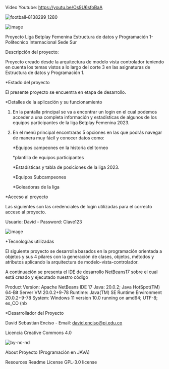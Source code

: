    Video Youtube: https://youtu.be/Os9U6sfoBaA


   


![football-8138299_1280](https://github.com/davidatian/ProyectoLigaFemDataPro/assets/113490906/3111381f-1925-4c60-85c8-98ecbbeac3e8)

  ![image](https://github.com/davidatian/ProyectoLigaFemDataPro/assets/113490906/a5305a6f-6c10-45e0-80c0-bfa0995e9e4f)



Proyecto Liga Betplay Femenina Estructura de datos y Programación 1- Politecnico Internacional Sede Sur

Descripción del proyecto:

Proyecto creado desde la arquitectura de modelo vista controlador teniendo en cuenta los temas vistos a lo largo del corte 3 en las asignaturas de Estructura de datos y Programación 1.

*Estado del proyecto

El presente proyecto se encuentra en etapa de desarrollo.

*Detalles de la aplicación y su funcionamiento

1. En la pantalla principal se va a encontrar un login en el cual podemos acceder a una completa información y estadísticas de algunos de los equipos participantes de la liga Betplay Femenina 2023.
2. En el menú principal encontrarás 5 opciones en las que podrás navegar de manera muy fácil y conocer datos como:

   *Equipos campeones en la historia del torneo
 
   *plantilla de equipos participantes
 
   *Estadísticas y tabla de posiciones de la liga 2023.

   *Equipos Subcampeones

   *Goleadoras de la liga

*Acceso al proyecto

Las siguientes son las credenciales de login utilizadas para el correcto acceso al proyecto.

Usuario: David - Password: Clave123

![image](https://github.com/davidatian/ProyectoLigaFemDataPro/assets/113490906/1af64236-40e6-4582-8c4d-98f6cb1ff7e3)




*Tecnologías utilizadas

El siguiente proyecto se desarrolla basados en la programación orientada a objetos y sus 4 pilares con la generación de clases, objetos, métodos y atributos aplicando la arquitectura de modelo-vista-controlador. 

A continuación se presenta el IDE de desarrollo NetBeans17 sobre el cual está creado y ejecutado nuestro código

Product Version: Apache NetBeans IDE 17 Java: 20.0.2; Java HotSpot(TM) 64-Bit Server VM 20.0.2+9-78 Runtime: Java(TM) SE Runtime Environment 20.0.2+9-78 System: Windows 11 version 10.0 running on amd64; UTF-8; es_CO (nb

*Desarrollador del Proyecto

David Sebastian Enciso - Email: david.enciso@pi.edu.co

Licencia
Creative Commons 4.0

![by-nc-nd](https://github.com/davidatian/ProyectoLigaFemDataPro/assets/113490906/3bfdfc5f-78c2-491e-bbf1-e4db3c56b550)


About
Proyecto (Programación en JAVA)

Resources
 Readme
License
 GPL-3.0 license



